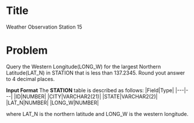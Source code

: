 ﻿
# Title
Weather Observation Station 15

# Problem
Query the Western Longitude(LONG_W) for the largest Northern Latitude(LAT_N) in STATION that is less than 137.2345. Round yout answer to 4 decimal places.

**Input Format**
The **STATION** table is described as follows:
|Field|Type|
|---|---|
|ID|NUMBER|
|CITY|VARCHAR2(21)|
|STATE|VARCHAR2(2)|
|LAT_N|NUMBER|
|LONG_W|NUMBER|

where LAT_N is the northern latitude and LONG_W is the western longitude. 
